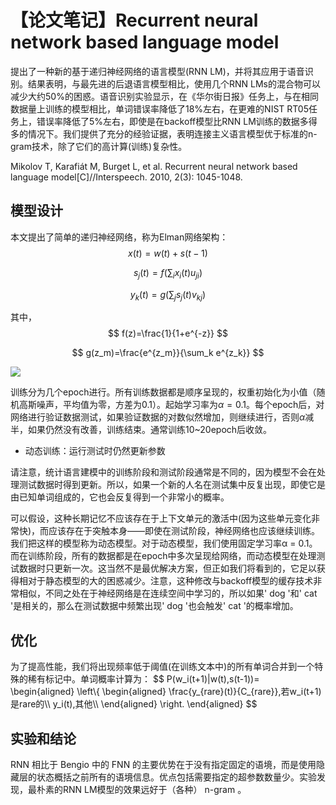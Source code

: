 # 【论文笔记】Recurrent neural network based language model


提出了一种新的基于递归神经网络的语言模型(RNN LM)，并将其应用于语音识别。结果表明，与最先进的后退语言模型相比，使用几个RNN LMs的混合物可以减少大约50%的困惑。语音识别实验显示，在《华尔街日报》任务上，与在相同数据量上训练的模型相比，单词错误率降低了18%左右，在更难的NIST RT05任务上，错误率降低了5%左右，即使是在backoff模型比RNN LM训练的数据多得多的情况下。我们提供了充分的经验证据，表明连接主义语言模型优于标准的n-gram技术，除了它们的高计算(训练)复杂性。

Mikolov T, Karafiát M, Burget L, et al. Recurrent neural network based language model[C]//Interspeech. 2010, 2(3): 1045-1048.

## 模型设计

本文提出了简单的递归神经网络，称为Elman网络架构：
$$
x(t)=w(t)+s(t-1)
$$

$$
s_j(t)=f(\sum_ix_i(t)u_{ji})
$$

$$
y_k(t)=g(\sum_js_j(t)v_{kj})
$$

其中，
$$
f(z)=\frac{1}{1+e^{-z}}
$$

$$
g(z_m)=\frac{e^{z_m}}{\sum_k e^{z_k}}
$$

<img src="https://cdn.jsdelivr.net/gh/Catigeart/imgHost/img/dl/2_1.png">

训练分为几个epoch进行。所有训练数据都是顺序呈现的，权重初始化为小值（随机高斯噪声，平均值为零，方差为0.1）。起始学习率为$\alpha=0.1$。每个epoch后，对网络进行验证数据测试，如果验证数据的对数似然增加，则继续进行，否则$\alpha$减半，如果仍然没有改善，训练结束。通常训练10~20epoch后收敛。

- 动态训练：运行测试时仍然更新参数

请注意，统计语言建模中的训练阶段和测试阶段通常是不同的，因为模型不会在处理测试数据时得到更新。所以，如果一个新的人名在测试集中反复出现，即使它是由已知单词组成的，它也会反复得到一个非常小的概率。

可以假设，这种长期记忆不应该存在于上下文单元的激活中(因为这些单元变化非常快)，而应该存在于突触本身——即使在测试阶段，神经网络也应该继续训练。我们把这样的模型称为动态模型。对于动态模型，我们使用固定学习率α = 0.1。而在训练阶段，所有的数据都是在epoch中多次呈现给网络，而动态模型在处理测试数据时只更新一次。这当然不是最优解决方案，但正如我们将看到的，它足以获得相对于静态模型的大的困惑减少。注意，这种修改与backoff模型的缓存技术非常相似，不同之处在于神经网络是在连续空间中学习的，所以如果' dog '和' cat '是相关的，那么在测试数据中频繁出现' dog '也会触发' cat '的概率增加。

## 优化

为了提高性能，我们将出现频率低于阈值(在训练文本中)的所有单词合并到一个特殊的稀有标记中。单词概率计算为：
$$
P(w_i(t+1)|w(t),s(t-1))=
\begin{aligned}
\left\\{
\begin{aligned}
\frac{y_{rare}(t)}{C_{rare}},若w_i(t+1)是rare的\\\\
y_i(t),其他\\\\
\end{aligned}
\right.
\end{aligned}
$$

## 实验和结论

RNN 相比于 Bengio  中的 FNN 的主要优势在于没有指定固定的语境，而是使用隐藏层的状态概括之前所有的语境信息。优点包括需要指定的超参数数量少。实验发现，最朴素的RNN LM模型的效果远好于（各种） n-gram 。
